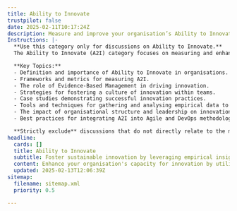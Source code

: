 ```yaml
---
title: Ability to Innovate
trustpilot: false
date: 2025-02-11T10:17:24Z
description: Measure and improve your organisation’s Ability to Innovate (A2I) using Evidence-Based Management (EBM). Focus on delivering new value sustainably and leveraging empirical data for decision-making.
Instructions: |-
  **Use this category only for discussions on Ability to Innovate.**  
  The Ability to Innovate (A2I) category focuses on measuring and enhancing an organisation's capacity to deliver new value sustainably through innovative practices. It emphasises the use of Evidence-Based Management (EBM) principles to leverage empirical data for informed decision-making, fostering a culture of continuous improvement and adaptability.

  **Key Topics:**
  - Definition and importance of Ability to Innovate in organisations.
  - Frameworks and metrics for measuring A2I.
  - The role of Evidence-Based Management in driving innovation.
  - Strategies for fostering a culture of innovation within teams.
  - Case studies demonstrating successful innovation practices.
  - Tools and techniques for gathering and analysing empirical data to support innovation.
  - The impact of organisational structure and leadership on innovation capabilities.
  - Best practices for integrating A2I into Agile and DevOps methodologies.

  **Strictly exclude** discussions that do not directly relate to the measurement and improvement of innovation capabilities, such as general Agile practices unrelated to innovation, non-Evidence-Based Management approaches, or unrelated business strategies that do not focus on empirical data and innovation.
headline:
  cards: []
  title: Ability to Innovate
  subtitle: Foster sustainable innovation by leveraging empirical insights to enhance value delivery and informed decision-making within your organisation.
  content: Enhance your organisation's capacity for innovation by utilising empirical insights to drive sustainable value creation. Explore practices that foster a culture of experimentation, informed decision-making, and continuous improvement, while addressing topics such as measurement frameworks, team dynamics, and the interplay between complexity and innovation.
  updated: 2025-02-13T12:06:39Z
sitemap:
  filename: sitemap.xml
  priority: 0.5

---
```


